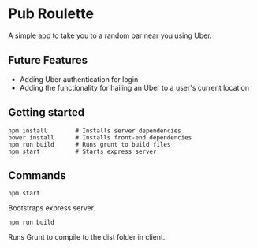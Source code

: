 # Pub Roulette

A simple app to take you to a random bar near you using Uber.

## Future Features

* Adding Uber authentication for login
* Adding the functionality for hailing an Uber to a user's current location

## Getting started

```
npm install        # Installs server dependencies
bower install      # Installs front-end dependencies
npm run build      # Runs grunt to build files
npm start          # Starts express server
```

## Commands

`npm start`

Bootstraps express server.

`npm run build`

Runs Grunt to compile to the dist folder in client.
